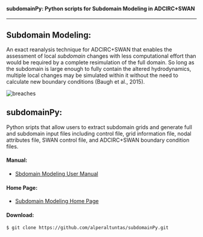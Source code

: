 #### subdomainPy: Python scripts for Subdomain Modeling in ADCIRC+SWAN
----
## Subdomain Modeling:
An exact reanalysis technique for ADCIRC+SWAN that enables the assessment of local *subdomain* changes with less computational effort than would be required by a complete resimulation of the full domain. So long as the subdomain is large enough to fully contain the altered hydrodynamics, multiple local changes may be simulated within it without the need to calculate new boundary conditions (Baugh et al., 2015).

![breaches](https://github.com/alperaltuntas/subdomainPy/blob/master/doc/breaches.png)

## subdomainPy:
Python sripts that allow users to extract subdomain grids and generate full and subdomain input files including control file, grid information file, nodal attributes file, SWAN control file, and ADCIRC+SWAN boundary condition files.

#### Manual:

- [Sbdomain Modeling User Manual](https://github.com/alperaltuntas/subdomainPy/blob/master/doc/userManual.pdf)

#### Home Page:
- [Subdomain Modeling Home Page](http://www4.ncsu.edu/~jwb/subdomain/)

#### Download:
    $ git clone https://github.com/alperaltuntas/subdomainPy.git
